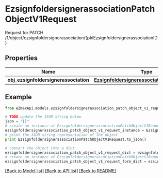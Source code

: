 # EzsignfoldersignerassociationPatchObjectV1Request

Request for PATCH /1/object/ezsignfoldersignerassociation/{pkiEzsignfoldersignerassociationID}

## Properties

Name | Type | Description | Notes
------------ | ------------- | ------------- | -------------
**obj_ezsignfoldersignerassociation** | [**EzsignfoldersignerassociationRequestPatch**](EzsignfoldersignerassociationRequestPatch.md) |  | 

## Example

```python
from eZmaxApi.models.ezsignfoldersignerassociation_patch_object_v1_request import EzsignfoldersignerassociationPatchObjectV1Request

# TODO update the JSON string below
json = "{}"
# create an instance of EzsignfoldersignerassociationPatchObjectV1Request from a JSON string
ezsignfoldersignerassociation_patch_object_v1_request_instance = EzsignfoldersignerassociationPatchObjectV1Request.from_json(json)
# print the JSON string representation of the object
print EzsignfoldersignerassociationPatchObjectV1Request.to_json()

# convert the object into a dict
ezsignfoldersignerassociation_patch_object_v1_request_dict = ezsignfoldersignerassociation_patch_object_v1_request_instance.to_dict()
# create an instance of EzsignfoldersignerassociationPatchObjectV1Request from a dict
ezsignfoldersignerassociation_patch_object_v1_request_form_dict = ezsignfoldersignerassociation_patch_object_v1_request.from_dict(ezsignfoldersignerassociation_patch_object_v1_request_dict)
```
[[Back to Model list]](../README.md#documentation-for-models) [[Back to API list]](../README.md#documentation-for-api-endpoints) [[Back to README]](../README.md)


